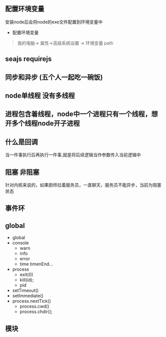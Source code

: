## 配置环境变量
安装node后会将node的exe文件配置到环境变量中

- 配置环境变量

> 我的电脑-> 属性->高级系统设置 -> 环境变量 path 

## seajs  requirejs


## 同步和异步 (五个人一起吃一碗饭)

## node单线程 没有多线程

## 进程包含着线程，node中一个进程只有一个线程，想开多个线程node开子进程

## 什么是回调
当一件事执行后再执行一件事,就是将后续逻辑当作参数传入当前逻辑中

## 阻塞 非阻塞
针对内核来说的，如果厨师拉着服务员，一直聊天，服务员不能异步，当前为阻塞状态

## 事件环

## global
- global
- console  
    - warn
    - info 
    - error
    - time timenEnd...
- process 
    - exit(0)
    - kill(id);
    - pid   
- setTimeout()
- setImmediate()
- process.nextTick()
    - process.cwd()
    - process.chdir();
    
## 模块
